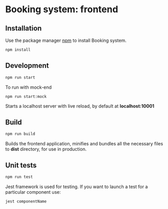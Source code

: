 # Booking system: frontend

## Installation

Use the package manager [npm](https://www.npmjs.com/) to install Booking system.

```bash
npm install 
```
## Development

```bash
npm run start
```

To run with mock-end
```bash
npm run start:mock
```

Starts a localhost server with live reload, by default at **localhost:10001**

## Build
```bash
npm run build
```
Builds the frontend application, minifies and bundles all the necessary files to **dist** directory, for use in production.

## Unit tests
```bash
npm run test
```

Jest framework is used for testing. If you want to launch a test for a particular component
use:
```bash
jest componentName
```
